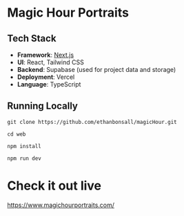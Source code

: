 # Magic Hour Portraits

##  Tech Stack

- **Framework**: [Next.js](https://nextjs.org/)
- **UI**: React, Tailwind CSS
- **Backend**: Supabase (used for project data and storage)
- **Deployment**: Vercel
- **Language**: TypeScript

## Running Locally

    git clone https://github.com/ethanbonsall/magicHour.git
```
cd web
```
```
npm install
```
```
npm run dev
```
# Check it out live
https://www.magichourportraits.com/
